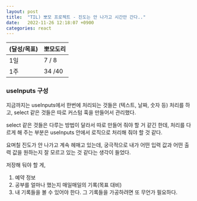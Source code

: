 ```yaml
---
layout: post
title:  "TIL) 뽀모 프로젝트 - 진도는 안 나가고 시간만 간다.."
date:   2022-11-26 12:18:07 +0900
categories: react
---
```


| (달성/목표) | 뽀모도리   |
|----|--------|
| 1일 | 7 / 8  |
| 1주 | 34 /40 |


### useInputs 구성

지금까지는 useInputs에서 한번에 처리되는 것들은 (텍스트, 날짜, 숫자 등) 처리를 하고, select 같은 것들은 따로 커스텀 훅을 만들어서 관리했다.

select 같은 것들은 다루는 방법이 달라서 따로 만들어 줘야 할 거 같긴 한데, 처리를 다르게 해 주는 부분은 useInputs 안에서 로직으로 처리해 줘야 할 것 같다.

요며칠 진도가 안 나가고 계속 헤매고 있는데, 궁극적으로 내가 어떤 입력 값과 어떤 출력 값을 원하는지 잘 모르고 있는 것 같다는 생각이 들었다.

저장해 둬야 할 게,
1. 예약 정보
2. 공부를 얼마나 했는지 매일매일의 기록(목표 대비)
3. 내 기록들을 볼 수 있어야 한다. 그 기록들을 가공하려면 또 무언가 필요하다.






